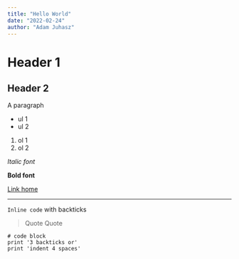 ```yaml
---
title: "Hello World"
date: "2022-02-24"
author: "Adam Juhasz"
---
```


# Header 1

## Header 2

A paragraph

- ul 1
- ul 2

1. ol 1
2. ol 2

_Italic font_

**Bold font**

[Link home](https://heywillow.io)

---

`Inline code` with backticks

> Quote
> Quote

```
# code block
print '3 backticks or'
print 'indent 4 spaces'
```
